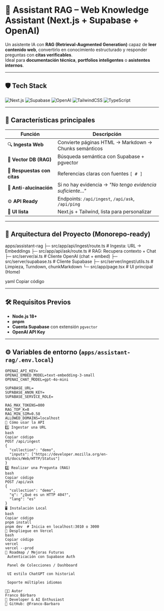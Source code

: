 # 🤖 Assistant RAG – Web Knowledge Assistant (Next.js + Supabase + OpenAI)

Un asistente IA con **RAG (Retrieval-Augmented Generation)** capaz de **leer contenido web**, convertirlo en conocimiento estructurado y responder preguntas con **citas verificables**.  
Ideal para **documentación técnica**, **portfolios inteligentes** o **asistentes internos**.

---

## 🛡️ Tech Stack

![Next.js](https://img.shields.io/badge/Next.js-000?style=for-the-badge&logo=nextdotjs)
![Supabase](https://img.shields.io/badge/Supabase-3ECF8E?style=for-the-badge&logo=supabase&logoColor=000)
![OpenAI](https://img.shields.io/badge/OpenAI-412991?style=for-the-badge&logo=openai)
![TailwindCSS](https://img.shields.io/badge/TailwindCSS-0EA5E9?style=for-the-badge&logo=tailwindcss)
![TypeScript](https://img.shields.io/badge/TypeScript-3178C6?style=for-the-badge&logo=typescript)

---

## 🚀 Características principales

| Función | Descripción |
|---------|-------------|
| 🔍 **Ingesta Web** | Convierte páginas HTML → Markdown → Chunks semánticos |
| 🧠 **Vector DB (RAG)** | Búsqueda semántica con Supabase + pgvector |
| 💬 **Respuestas con citas** | Referencias claras con fuentes `[ # ]` |
| 🛑 **Anti-alucinación** | Si no hay evidencia → *"No tengo evidencia suficiente…"*
| ⚙️ **API Ready** | Endpoints: `/api/ingest`, `/api/ask`, `/api/ping` |
| 🎨 **UI lista** | Next.js + Tailwind, lista para personalizar |

---

## 🧱 Arquitectura del Proyecto (Monorepo-ready)

apps/assistant-rag
├─ src/app/api/ingest/route.ts # Ingesta: URL → Embeddings
├─ src/app/api/ask/route.ts # RAG: Recupera contexto + Chat
├─ src/server/ai.ts # Cliente OpenAI (chat + embed)
├─ src/server/supabase.ts # Cliente Supabase
├─ src/server/ingest/utils.ts # Limpieza, Turndown, chunkMarkdown
└─ src/app/page.tsx # UI principal (Home)

yaml
Copiar código

---

## 🛠️ Requisitos Previos

- **Node.js 18+**
- **pnpm**
- **Cuenta Supabase** con extensión `pgvector`
- **OpenAI API Key**

---

## ⚙️ Variables de entorno (`apps/assistant-rag/.env.local`)

```env
OPENAI_API_KEY=
OPENAI_EMBED_MODEL=text-embedding-3-small
OPENAI_CHAT_MODEL=gpt-4o-mini

SUPABASE_URL=
SUPABASE_ANON_KEY=
SUPABASE_SERVICE_ROLE=

RAG_MAX_TOKENS=800
RAG_TOP_K=8
RAG_MIN_SIM=0.58
ALLOWED_DOMAINS=localhost
🧪 Cómo usar la API
1️⃣ Ingestar una URL
bash
Copiar código
POST /api/ingest
{
  "collection": "demo",
  "inputs": ["https://developer.mozilla.org/en-US/docs/Web/HTTP/Status"]
}
2️⃣ Realizar una Pregunta (RAG)
bash
Copiar código
POST /api/ask
{
  "collection": "demo",
  "q": "¿Qué es un HTTP 404?",
  "lang": "es"
}
🖥️ Instalación Local
bash
Copiar código
pnpm install
pnpm dev  # Inicia en localhost:3010 o 3000
🚀 Despliegue en Vercel
bash
Copiar código
vercel
vercel --prod
🧭 Roadmap / Mejoras Futuras
 Autenticación con Supabase Auth

 Panel de Colecciones / Dashboard

 UI estilo ChatGPT con historial

 Soporte múltiples idiomas

👨‍💻 Autor
Franco Bárbaro
📍 Developer & AI Enthusiast
🔗 GitHub: @Franco-Barbaro
